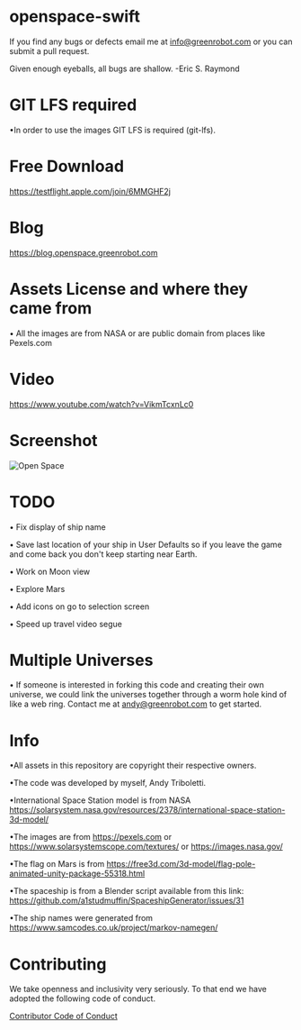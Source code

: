 # openspace-swift

If you find any bugs or defects email me at info@greenrobot.com or you can submit a pull request.

Given enough eyeballs, all bugs are shallow. -Eric S. Raymond

# GIT LFS required
•In order to use the images GIT LFS is required (git-lfs).

# Free Download
https://testflight.apple.com/join/6MMGHF2j

# Blog
https://blog.openspace.greenrobot.com

# Assets License and where they came from
• All the images are from NASA or are public domain from places like Pexels.com

# Video
https://www.youtube.com/watch?v=VikmTcxnLc0

# Screenshot
![Open Space](https://i.imgur.com/8ERjHc9.png)

# TODO
• Fix display of ship name

• Save last location of your ship in User Defaults so if you leave the game and come back you don't keep starting near Earth.

• Work on Moon view

• Explore Mars

• Add icons on go to selection screen

• Speed up travel video segue

# Multiple Universes
• If someone is interested in forking this code and creating their own universe, we could link the universes together through a worm hole kind of like a web ring. Contact me at andy@greenrobot.com to get started.

# Info
•All assets in this repository are copyright their respective owners.

•The code was developed by myself, Andy Triboletti.

•International Space Station model is from NASA
https://solarsystem.nasa.gov/resources/2378/international-space-station-3d-model/

•The images are from https://pexels.com or https://www.solarsystemscope.com/textures/ or https://images.nasa.gov/

•The flag on Mars is from https://free3d.com/3d-model/flag-pole-animated-unity-package-55318.html

•The spaceship is from a Blender script available from this link: https://github.com/a1studmuffin/SpaceshipGenerator/issues/31

•The ship names were generated from https://www.samcodes.co.uk/project/markov-namegen/

# Contributing

We take openness and inclusivity very seriously. To that end we have adopted the following code of conduct.

[Contributor Code of Conduct](CODE_OF_CONDUCT.md)
